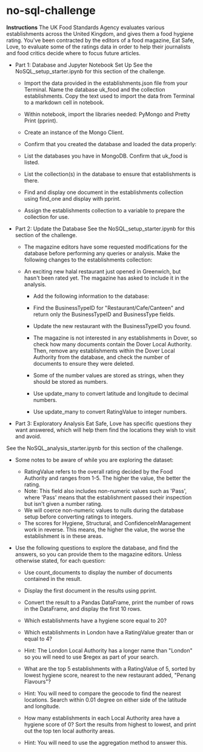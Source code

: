 # no-sql-challenge

**Instructions**
The UK Food Standards Agency evaluates various establishments across the United Kingdom, and gives them a food hygiene rating. You've been contracted by the editors of a food magazine, Eat Safe, Love, to evaluate some of the ratings data in order to help their journalists and food critics decide where to focus future articles.

* Part 1: Database and Jupyter Notebook Set Up
See the NoSQL_setup_starter.ipynb for this section of the challenge.

    * Import the data provided in the establishments.json file from your Terminal. Name the database uk_food and the collection establishments. Copy the text used to import the data from Terminal to a markdown cell in notebook.

    * Within notebook, import the libraries needed: PyMongo and Pretty Print (pprint).

    * Create an instance of the Mongo Client.

    * Confirm that you created the database and loaded the data properly:

    * List the databases you have in MongoDB. Confirm that uk_food is listed.
    * List the collection(s) in the database to ensure that establishments is there.
    * Find and display one document in the establishments collection using find_one and display with pprint.
    * Assign the establishments collection to a variable to prepare the collection for use.

* Part 2: Update the Database
See the NoSQL_setup_starter.ipynb for this section of the challenge.

    * The magazine editors have some requested modifications for the database before performing any queries or analysis. Make the following changes to the establishments collection:

    * An exciting new halal restaurant just opened in Greenwich, but hasn't been rated yet. The magazine has asked to include it in the analysis. 

        * Add the following information to the database:

        * Find the BusinessTypeID for "Restaurant/Cafe/Canteen" and return only the BusinessTypeID and BusinessType fields.

        * Update the new restaurant with the BusinessTypeID you found.

        * The magazine is not interested in any establishments in Dover, so check how many documents contain the Dover Local Authority. Then, remove any establishments within the Dover Local Authority from the database, and check the number of documents to ensure they were deleted.

        * Some of the number values are stored as strings, when they should be stored as numbers.

        * Use update_many to convert latitude and longitude to decimal numbers.
        * Use update_many to convert RatingValue to integer numbers.

* Part 3: Exploratory Analysis
Eat Safe, Love has specific questions they want answered, which will help them find the locations they wish to visit and avoid.

See the NoSQL_analysis_starter.ipynb for this section of the challenge.

* Some notes to be aware of while you are exploring the dataset:
    * RatingValue refers to the overall rating decided by the Food Authority and ranges from 1-5. The higher the value, the better the rating.
    * Note: This field also includes non-numeric values such as 'Pass', where 'Pass' means that the establishment passed their inspection but isn't given a number rating. 
    * We will coerce non-numeric values to nulls during the database setup before converting ratings to integers.
    * The scores for Hygiene, Structural, and ConfidenceInManagement work in reverse. This means, the higher the value, the worse the establishment is in these areas.

* Use the following questions to explore the database, and find the answers, so you can provide them to the magazine editors. Unless otherwise stated, for each question:

    * Use count_documents to display the number of documents contained in the result.

    * Display the first document in the results using pprint.

    * Convert the result to a Pandas DataFrame, print the number of rows in the DataFrame, and display the first 10 rows.

    * Which establishments have a hygiene score equal to 20?

    * Which establishments in London have a RatingValue greater than or equal to 4?

    * Hint: The London Local Authority has a longer name than "London" so you will need to use $regex as part of your search.

    * What are the top 5 establishments with a RatingValue of 5, sorted by lowest hygiene score, nearest to the new restaurant added, "Penang Flavours"?

    * Hint: You will need to compare the geocode to find the nearest locations. Search within 0.01 degree on either side of the latitude and longitude.

    * How many establishments in each Local Authority area have a hygiene score of 0? Sort the results from highest to lowest, and print out the top ten local authority areas.

    * Hint: You will need to use the aggregation method to answer this.


